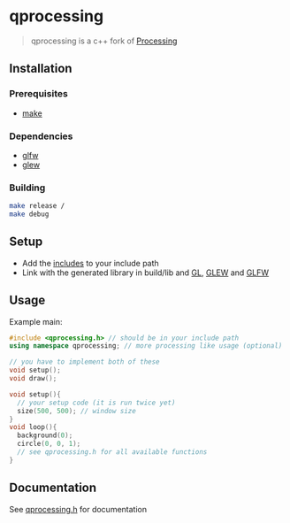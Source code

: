 # qprocessing

> qprocessing is a c++ fork of [Processing](https://github.com/processing/processing)

## Installation
### Prerequisites
- [make](https://www.gnu.org/software/make/)
### Dependencies
- [glfw](https://github.com/glfw/glfw)
- [glew](https://github.com/nigels-com/glew)
### Building
``` sh
make release /
make debug
```
## Setup

- Add the [includes](qprocessing/includes) to your include path
- Link with the generated library in build/lib and [GL](https://github.com/nigels-com/glew), [GLEW](https://github.com/nigels-com/glew) and [GLFW](https://github.com/nigels-com/glew)

## Usage
Example main:
``` cpp
#include <qprocessing.h> // should be in your include path
using namespace qprocessing; // more processing like usage (optional)

// you have to implement both of these
void setup();
void draw();

void setup(){
  // your setup code (it is run twice yet)
  size(500, 500); // window size
}
void loop(){
  background(0);
  circle(0, 0, 1);
  // see qprocessing.h for all available functions
}
```

## Documentation
See [qprocessing.h](qprocessing/includes/qprocessing.h) for documentation
